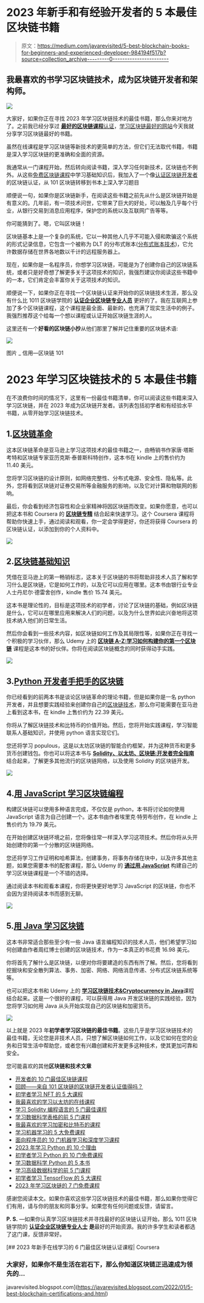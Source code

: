 # 2023 年新手和有经验开发者的 5 本最佳区块链书籍

> 原文：<https://medium.com/javarevisited/5-best-blockchain-books-for-beginners-and-experienced-developer-984194f517b?source=collection_archive---------0----------------------->

## 我最喜欢的书学习区块链技术，成为区块链开发者和架构师。

![](img/4575dfd4d964ff863242debf1e56ec6d.png)

大家好，如果你正在寻找 2023 年学习区块链技术的最佳书籍，那么你来对地方了。之前我已经分享过 [**最好的区块链课程**](/javarevisited/best-blockchain-courses-and-certification-in-2020-63729f8f04d0)[认证](https://javarevisited.blogspot.com/2022/01/5-best-blockchain-certifications-and.html)，[学习区块链最好的网站](https://www.java67.com/2020/07/top-5-websites-to-learn-blockchain-in.html)今天我就分享学习区块链最好的书籍。

虽然在线课程是学习区块链等新技术的更简单的方法，但它们无法取代书籍，书籍是深入学习区块链的更准确和全面的资源。

我通常从一门课程开始，然后转向阅读书籍，深入学习任何新技术，区块链也不例外。从这些[免费区块链课程](/javarevisited/7-free-courses-to-learn-blockchain-in-2020-764e66b47ebe)中学习基础知识后，我加入了一个像[认证区块链开发者](https://www.shareasale.com/r.cfm?b=1713885&u=880419&m=105464&urllink=&afftrack=)的区块链认证，从 101 区块链转移到书本上深入学习题目

顺便说一句，如果你是区块链新手，在阅读这些书籍之前先从什么是区块链开始是有意义的。几年前，有一项技术问世，它带来了巨大的好处，可以触及几乎每个行业，从银行交易到消息应用程序，保护您的系统以及互联网广告等等。

你可能猜到了。嗯，它叫区块链！

区块链基本上是一个复杂的系统，它以一种其他人几乎不可能入侵和欺骗这个系统的形式记录信息，它包含一个被称为 DLT 的分布式账本([分布式账本技术](https://javarevisited.blogspot.com/2022/02/top-5-courses-to-learn-hyperledger-blockchain.html))，它允许数据存储在世界各地数以千计的远程服务器上。

现在，如果你是一名程序员，你想学习区块链，可能是为了创建你自己的区块链系统，或者只是好奇想了解更多关于这项技术的知识，我强烈建议你阅读这些书籍中的一本，它们肯定会丰富你关于这项技术的知识。

顺便说一下，如果你正在寻找一个区块链认证来开始你的区块链技术生涯，那么没有什么比 1011 区块链学院的 [**认证企业区块链专业人员**](https://www.shareasale.com/r.cfm?b=1713885&u=880419&m=105464&urllink=&afftrack=) 更好的了。我在互联网上参加了多个区块链课程，这个课程是最全面、最新的，也充满了现实生活中的例子。我强烈推荐这个给每一个想以课程或认证开始区块链生涯的人。

这里还有一个**好看的区块链小抄**从他们那里了解并记住重要的区块链术语:

[![](img/c5239c47900314ab7be643acf55ffe1d.png)](https://www.shareasale.com/r.cfm?b=1713885&u=880419&m=105464&urllink=&afftrack=)

图片 _ 信用—区块链 101

# 2023 年学习区块链技术的 5 本最佳书籍

在不浪费你时间的情况下，这里有一份最佳书籍清单，你可以阅读这些书籍来深入学习区块链，并在 2023 年成为区块链开发者。该列表包括初学者和有经验水平书籍，从零开始学习区块链技术。

## 1.[区块链革命](https://www.amazon.com/Blockchain-Revolution-Technology-Cryptocurrencies-Changing/dp/1101980141/?tag=javamysqlanta-20)

这本区块链革命是亚马逊上学习这项技术的最佳书籍之一，由畅销书作家唐·塔斯考特和区块链专家亚历克斯·泰普斯科特创作，这本书在 kindle 上的售价约为 11.40 美元。

您将学习区块链的设计原则，如网络完整性、分布式电源、安全性、隐私等。此外，您将看到区块链对证券交易所等金融服务的影响，以及它对计算和物联网的影响。

最后，你会看到经济包容性和企业家精神将因区块链而改变。如果你愿意，也可以把这本书和 Coursera 的 [**区块链专精**](https://coursera.pxf.io/c/3294490/1164545/14726?u=https%3A%2F%2Fwww.coursera.org%2Fspecializations%2Fblockchain) 结合起来快速学习。这个 Coursera 课程将帮助你快速上手，通过阅读和观看，你一定会学得更好，你还将获得 Coursera 的区块链认证，以添加到你的个人资料中。

[![](img/189123102339c1fcaf50fae8b9828c42.png)](https://www.amazon.com/Blockchain-Revolution-Technology-Cryptocurrencies-Changing/dp/1101980141/?tag=javamysqlanta-20)

## 2.[区块链基础知识](https://www.amazon.com/Blockchain-Basics-Non-Technical-Introduction-Steps/dp/1484226038/?tag=javamysqlanta-20)

凭借在亚马逊上的第一畅销标志，这本关于区块链的书将帮助非技术人员了解和学习什么是区块链，它是如何工作的，以及它可以应用在哪里。这本书由银行业专业人士丹尼尔·德雷舍创作，kindle 售价 15.74 美元。

这本书是理论性的，目标是这项技术的初学者，讨论了区块链的基础，例如区块链是什么，它可以在哪里应用来解决人们的问题，以及为什么世界如此兴奋地将这项技术纳入他们的日常生活。

然后你会看到一些技术内容，如区块链如何工作及其局限性等，如果你正在寻找一个积极的学习伙伴，那么 Udemy 上的 [**区块链 A-Z:学习如何构建你的第一个区块链**](https://click.linksynergy.com/deeplink?id=JVFxdTr9V80&mid=39197&murl=https%3A%2F%2Fwww.udemy.com%2Fcourse%2Fbuild-your-blockchain-az%2F) 课程是这本书的好伙伴。你将在阅读区块链概念的同时获得动手实践。

[![](img/e664b7510d6ea830172de1a4f414bc62.png)](https://click.linksynergy.com/deeplink?id=JVFxdTr9V80&mid=39197&murl=https%3A%2F%2Fwww.udemy.com%2Fcourse%2Fbuild-your-blockchain-az%2F)

## 3.[Python 开发者手把手的区块链](https://www.amazon.com/Hands-Blockchain-Python-Developers-decentralized-ebook/dp/B07NSRVNK3/?tag=javamysqlanta-20)

你已经看到的前两本书是谈论区块链革命的理论书籍，但是如果你是一名 python 开发者，并且想要实践经验来创建你自己的[区块链技术](/javarevisited/7-best-places-to-learn-blockchain-technology-online-for-free-89cfbeab669a)，那么你可能需要在亚马逊上看到这本书，在 kindle 上售价约为 22.39 美元。

你将从了解区块链技术和比特币的价值开始。然后，您将开始实践课程，学习智能联系人基础知识，并使用 python 语言实现它们。

您还将学习 populous，这是以太坊区块链的智能合约框架，并为这种货币和更多货币创建钱包。你也可以将这本书与 [**Solidity、以太坊、区块链:开发者完全指南**](https://academy.zerotomastery.io/a/aff_bt7chn53/external?affcode==441520_zytgk2dn) 结合起来，了解更多其他流行的区块链网络，以及使用 Solidity 的区块链开发。

[![](img/e177e571d71eadee7ff2bf254f11a73d.png)](https://academy.zerotomastery.io/a/aff_bt7chn53/external?affcode==441520_zytgk2dn)

## 4.[用 JavaScript 学习区块链编程](https://www.amazon.com/Learn-Blockchain-Programming-JavaScript-decentralized-ebook/dp/B07KW53HY4/?tag=javamysqlanta-20)

构建区块链可以使用多种语言完成，不仅仅是 python，本书将讨论如何使用 JavaScript 语言为自己创建一个。这本书由作者埃里克·特劳布创作，在 kindle 上售价约为 19.79 美元。

在开始创建区块链环境之前，您将像往常一样深入学习这项技术。然后你将从头开始创建你的第一个分散的区块链网络。

您还将学习工作证明和哈希算法，创建事务，将事务存储在块中，以及许多其他主题，如果您需要本书的配套课程，那么 Udemy 的 [**通过用 JavaScript**](https://click.linksynergy.com/deeplink?id=JVFxdTr9V80&mid=39197&murl=https%3A%2F%2Fwww.udemy.com%2Fcourse%2Fbuild-a-blockchain-in-javascript%2F) 构建自己的学习区块链课程是一个不错的选择。

通过阅读本书和观看本课程，你将更快更好地学习 JavaScript 的区块链，你也不会因为坚持阅读本书而感到无聊。

[![](img/85df96e1dc15d195a0eae0c167788e4a.png)](https://click.linksynergy.com/deeplink?id=JVFxdTr9V80&mid=39197&murl=https%3A%2F%2Fwww.udemy.com%2Fcourse%2Fbuild-a-blockchain-in-javascript%2F)

## 5.[用 Java 学习区块链](https://www.amazon.com/Learning-Blockchain-Java-step-step/dp/1795002158/?tag=javamysqlanta-20)

这本书非常适合那些至少有一些 Java 语言编程知识的技术人员，他们希望学习如何创建由作者周红博士创建的区块链技术，作为一本真正的书花费 16.98 美元。

你将首先了解什么是区块链，以便对你将要建造的东西有所了解。然后，您将看到挖掘块和安全散列算法、事务、加密、网络、网络消息传递、分布式区块链系统等等。

也可以把这本书和 Udemy 上的 [**学习区块链技术&Cryptocurrency in Java**](https://click.linksynergy.com/deeplink?id=JVFxdTr9V80&mid=39197&murl=https%3A%2F%2Fwww.udemy.com%2Fcourse%2Flearn-blockchain-technology-in-java%2F)课程结合起来。这是一个很好的课程，可以获得用 Java 开发区块链的实践经验，因为您将学习如何用 Java 从头开始实现自己的区块链和加密货币。

[![](img/8d6cdf0ed547fc236381ac716180536c.png)](https://click.linksynergy.com/deeplink?id=JVFxdTr9V80&mid=39197&murl=https%3A%2F%2Fwww.udemy.com%2Fcourse%2Flearn-blockchain-technology-in-java%2F)

以上就是 2023 年**初学者学习区块链的最佳书籍**。这些几乎是学习区块链技术的最佳书籍，无论您是非技术人员，只想了解区块链如何工作，以及它如何在您的业务和日常生活中帮助您，或者您有兴趣创建和开发更多这种技术，使其更加可靠和安全。

您可能喜欢的其他**区块链和技术文章**

*   [开发者的 10 门最佳区块链课程](/javarevisited/best-blockchain-courses-and-certification-in-2020-63729f8f04d0)
*   [回顾——来自 101 区块链的区块链开发者认证值得吗？](https://javarevisited.blogspot.com/2022/05/review-is-certified-enterprise-blockchain-professional-certification-worth.html)
*   [初学者学习 NFT 的 5 大课程](https://javarevisited.blogspot.com/2021/12/top-5-courses-to-learn-about-nfts-non.html)
*   [我最喜欢的学习以太坊的在线课程](https://javarevisited.blogspot.com/2021/11/top-5-courses-to-learn-ethereum-for.html)
*   [学习 Solidity 编程语言的 5 门最佳课程](https://javarevisited.blogspot.com/2022/01/top-5-courses-to-learn-solidity-for.html)
*   [学习数据科学表格的前 5 门课程](https://javarevisited.blogspot.com/2019/07/top-5-tableau-online-courses-and-certifications-for-data-science-engineers.html)
*   [我最喜欢的学习加密和比特币的课程](https://javarevisited.blogspot.com/2022/01/5-best-courses-to-learn-cryptocurrency.html)
*   [学习机器学习的 5 大免费课程](https://www.java67.com/2019/01/5-free-courses-to-learn-machine-and-deep-learning-in-2019.html)
*   [面向程序员的 10 门机器学习和深度学习课程](https://hackernoon.com/top-5-courses-to-learn-python-in-2018-best-of-lot-26644a99e7ec)
*   [2023 年学习 Python 的 10 个理由](https://hackernoon.com/10-reasons-to-learn-python-in-2018-f473dc35e2ee)
*   [初学者学习 Python 的 10 门免费课程](https://hackernoon.com/10-free-python-programming-courses-for-beginners-to-learn-online-38312f3b9912)
*   [学习数据科学 Python 的 5 本书](https://javarevisited.blogspot.com/2019/08/top-5-python-books-for-data-science-and-machine-learning.html)
*   [学习高级数据科学的前 5 门课程](https://hackernoon.com/top-5-data-science-and-machine-learning-course-for-programmers-e724cfb9940a)
*   [初学者学习 TensorFlow 的 5 大课程](https://hackernoon.com/top-5-tensorflow-and-ml-courses-for-programmers-8b30111cad2c)
*   [2023 年学习区块链的 7 门免费课程](/javarevisited/7-free-courses-to-learn-blockchain-in-2020-764e66b47ebe)

感谢您阅读本文。如果你喜欢这些学习区块链技术的最佳书籍，那么如果你觉得它们有用，请与你的朋友和同事分享。如果您有任何问题或反馈，请留言。

**P. S.** —如果你认真学习区块链技术并寻找最好的区块链认证开始，那么 1011 区块链学院的 [**认证企业区块链专业人士**](https://www.shareasale.com/r.cfm?b=1713885&u=880419&m=105464&urllink=&afftrack=) **是**最好的开始资源。我的许多学生和读者都选了这门课，反馈非常好。

[](https://javarevisited.blogspot.com/2022/01/5-best-blockchain-certifications-and.html) [## 2023 年新手在线学习的 6 门最佳区块链认证课程| Coursera

### 大家好，如果你不是生活在岩石下，那么你知道区块链正迅速成为领先的…

javarevisited.blogspot.com](https://javarevisited.blogspot.com/2022/01/5-best-blockchain-certifications-and.html)